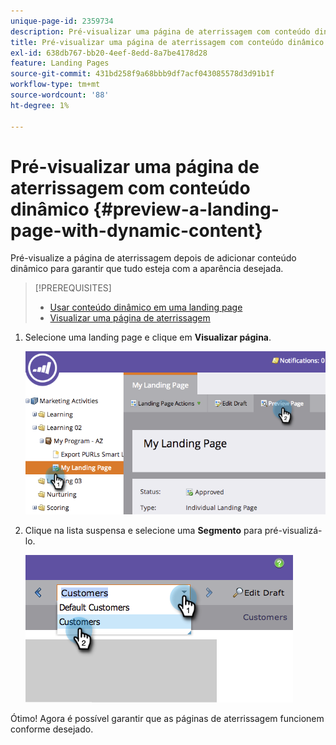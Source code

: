 ```yaml
---
unique-page-id: 2359734
description: Pré-visualizar uma página de aterrissagem com conteúdo dinâmico - Documentação do Marketo - Documentação do produto
title: Pré-visualizar uma página de aterrissagem com conteúdo dinâmico
exl-id: 638db767-bb20-4eef-8edd-8a7be4178d28
feature: Landing Pages
source-git-commit: 431bd258f9a68bbb9df7acf043085578d3d91b1f
workflow-type: tm+mt
source-wordcount: '88'
ht-degree: 1%

---
```


# Pré-visualizar uma página de aterrissagem com conteúdo dinâmico {#preview-a-landing-page-with-dynamic-content}

Pré-visualize a página de aterrissagem depois de adicionar conteúdo dinâmico para garantir que tudo esteja com a aparência desejada.

>[!PREREQUISITES]
>
>* [Usar conteúdo dinâmico em uma landing page](/help/marketo/product-docs/demand-generation/landing-pages/personalizing-landing-pages/use-dynamic-content-in-a-landing-page.md)
>* [Visualizar uma página de aterrissagem](/help/marketo/product-docs/demand-generation/landing-pages/landing-page-actions/preview-a-landing-page.md)

1. Selecione uma landing page e clique em **Visualizar página**.

   ![](assets/image2014-9-17-16-3a9-3a55.png)

1. Clique na lista suspensa e selecione uma **Segmento** para pré-visualizá-lo.

   ![](assets/image2014-9-25-15-3a34-3a40.png)

Ótimo! Agora é possível garantir que as páginas de aterrissagem funcionem conforme desejado.

